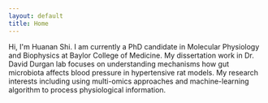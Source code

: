 ```yaml
---
layout: default
title: Home
---
```


Hi, I'm Huanan Shi. I am currently a PhD candidate in Molecular Physiology and Biophysics at Baylor College of Medicine. My dissertation work in Dr. David Durgan lab focuses on understanding mechanisms how gut microbiota affects blood pressure in hypertensive rat models. My research interests including using multi-omics approaches and machine-learning algorithm to process physiological information.
